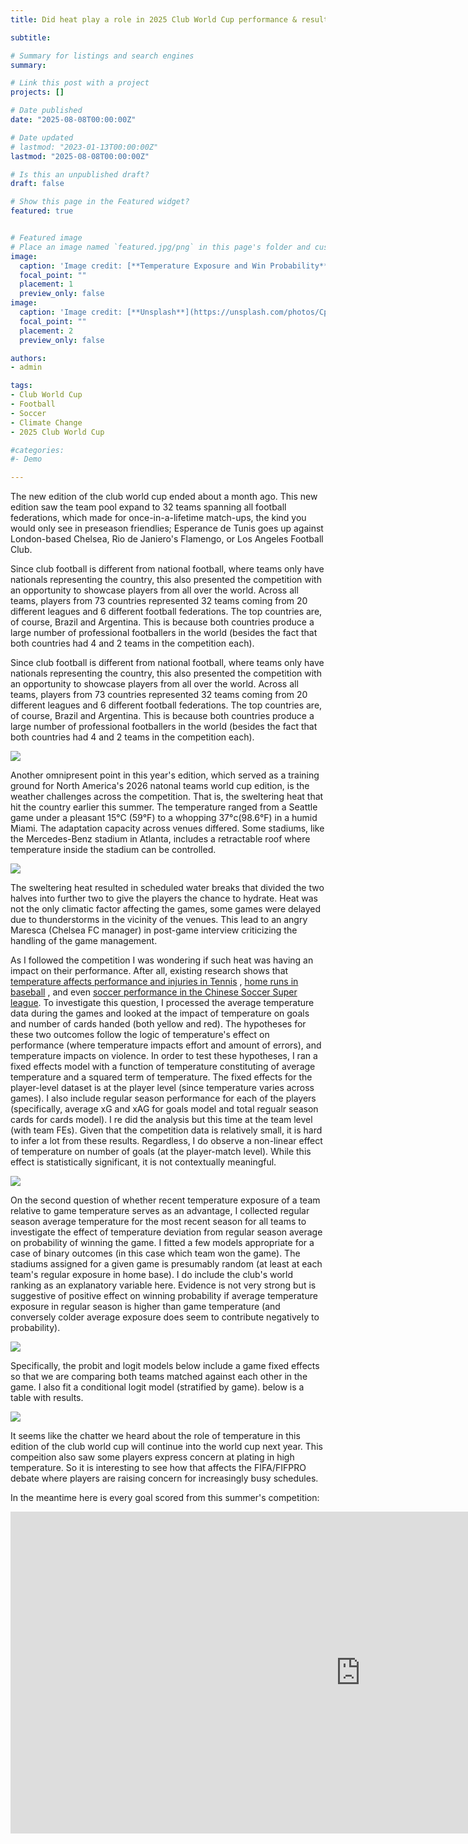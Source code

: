 ```yaml
---
title: Did heat play a role in 2025 Club World Cup performance & results?

subtitle: 

# Summary for listings and search engines
summary: 

# Link this post with a project
projects: []

# Date published
date: "2025-08-08T00:00:00Z"

# Date updated
# lastmod: "2023-01-13T00:00:00Z"
lastmod: "2025-08-08T00:00:00Z"

# Is this an unpublished draft?
draft: false

# Show this page in the Featured widget?
featured: true


# Featured image
# Place an image named `featured.jpg/png` in this page's folder and customize its options here.
image:
  caption: 'Image credit: [**Temperature Exposure and Win Probability**]("/static/media/headers/fig4.png")'
  focal_point: ""
  placement: 1
  preview_only: false
image:
  caption: 'Image credit: [**Unsplash**](https://unsplash.com/photos/CpkOjOcXdUY)'
  focal_point: ""
  placement: 2
  preview_only: false

authors:
- admin

tags:
- Club World Cup
- Football
- Soccer
- Climate Change
- 2025 Club World Cup

#categories:
#- Demo

---
```

The new edition of the club world cup ended about a month ago. This new edition saw the team pool expand to 32 teams spanning all football federations, which made for once-in-a-lifetime match-ups, the kind you would only see in preseason friendlies; Esperance de Tunis goes up against London-based Chelsea, Rio de Janiero's Flamengo, or Los Angeles Football Club. 

Since club football is different from national football, where teams only have nationals representing the country, this also presented the competition with an opportunity to showcase players from all over the world. Across all teams, players from 73 countries represented 32 teams coming from 20 different leagues and 6 different football federations. The top countries are, of course, Brazil and Argentina. This is because both countries produce a large number of professional footballers in the world (besides the fact that both countries had 4 and 2 teams in the competition each). 

Since club football is different from national football, where teams only have nationals representing the country, this also presented the competition with an opportunity to showcase players from all over the world. Across all teams, players from 73 countries represented 32 teams coming from 20 different leagues and 6 different football federations. The top countries are, of course, Brazil and Argentina. This is because both countries produce a large number of professional footballers in the world (besides the fact that both countries had 4 and 2 teams in the competition each). 

<img src="fig1.png">

Another omnipresent point in this year's edition, which served as a training ground for North America's 2026 natonal teams world cup edition, is the weather challenges across the competition. That is, the sweltering heat that hit the country earlier this summer. The temperature ranged from a Seattle game under a pleasant 15°C (59°F) to a whopping 37°c(98.6°F) in a humid Miami. The adaptation capacity across venues differed. Some stadiums, like the Mercedes-Benz stadium in Atlanta, includes a retractable roof where temperature inside the stadium can be controlled. 

<img src="fig2.png">


The sweltering heat resulted in scheduled water breaks that divided the two halves into further two to give the players the chance to hydrate. Heat was not the only climatic factor affecting the games, some games were delayed due to thunderstorms in the vicinity of the venues. This lead to an angry Maresca (Chelsea FC manager) in post-game interview criticizing the handling of the game management. 

As I followed the competition I was wondering if such heat was having an impact on their performance. After all, existing research shows that <a href="https://www.nber.org/papers/w31650"> temperature affects performance and injuries in Tennis</a> , <a href="https://journals.ametsoc.org/view/journals/bams/104/5/BAMS-D-22-0235.1.xml"> home runs in baseball</a> , and even <a href="https://www.sciencedirect.com/science/article/abs/pii/S0959652624015282"> soccer performance in the Chinese Soccer Super league</a>. To investigate this question, I processed the average temperature data during the games and looked at the impact of temperature on goals and number of cards handed (both yellow and red). The hypotheses for these two outcomes follow the logic of temperature's effect on performance (where temperature impacts effort and amount of errors), and temperature impacts on violence. In order to test these hypotheses, I ran a fixed effects model with a function of temperature constituting of average temperature and a squared term of temperature. The fixed effects for the player-level dataset is at the player level (since temperature varies across games). I also include regular season performance for each of the players (specifically, average xG and xAG for goals model and total regualr season cards for cards model). I re did the analysis but this time at the team level (with team FEs). Given that the competition data is relatively small, it is hard to infer a lot from these results. Regardless, I do observe a non-linear effect of temperature on number of goals (at the player-match level). While this effect is statistically significant, it is not contextually meaningful. 

<img src="fig3.png">

On the second question of whether recent temperature exposure of a team relative to game temperature serves as an advantage, I collected regular season average temperature for the most recent season for all teams to investigate the effect of temperature deviation from regular season average on probability of winning the game. I fitted a few models appropriate for a case of binary outcomes (in this case which team won the game). The stadiums assigned for a given game is presumably random (at least at each team's regular exposure in home base). I do include the club's world ranking as an explanatory variable here. Evidence is not very strong but is suggestive of positive effect on winning probability if average temperature exposure in regular season is higher than game temperature (and conversely colder average exposure does seem to contribute negatively to probability). 


<img src="fig4.png">

Specifically, the probit and logit models below include a game fixed effects so that we are comparing both teams matched against each other in the game. I also fit a conditional logit model (stratified by game). below is a table with results. 

<img src="fig5.png">


It seems like the chatter we heard about the role of temperature in this edition of the club world cup will continue into the world cup next year. This compeition also saw some players express concern at plating in high temperature. So it is interesting to see how that affects the FIFA/FIFPRO debate where players are raising concern for increasingly busy schedules. 


In the meantime here is every goal scored from this summer's competition:

<iframe width="1120" height="515" src="https://www.youtube.com/embed/q5GhGFpK8N4" frameborder="0" allowfullscreen></iframe>

